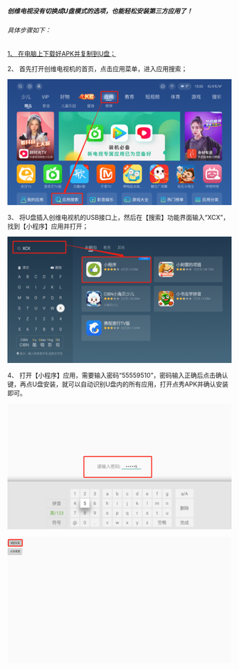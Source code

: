 
##### 创维电视没有切换成U盘模式的选项，也能轻松安装第三方应用了！

###### 具体步骤如下：


[1、	在电脑上下载好APK并复制到U盘；](https://s.pointshow.net/s/p/down/down.html)

2、	首先打开创维电视机的首页，点击应用菜单，进入应用搜索；


![avatar](../images/coocaaTV/1.png)

3、	将U盘插入创维电视机的USB接口上，然后在【搜索】功能界面输入“XCX”，找到【小程序】应用并打开；

![avatar](../images/coocaaTV/2.png)

4、	打开【小程序】应用，需要输入密码“55559510”，密码输入正确后点击确认键，再点U盘安装，就可以自动识别U盘内的所有应用，打开点秀APK并确认安装即可。

![avatar](../images/coocaaTV/3.png)

![avatar](../images/coocaaTV/4.png)
